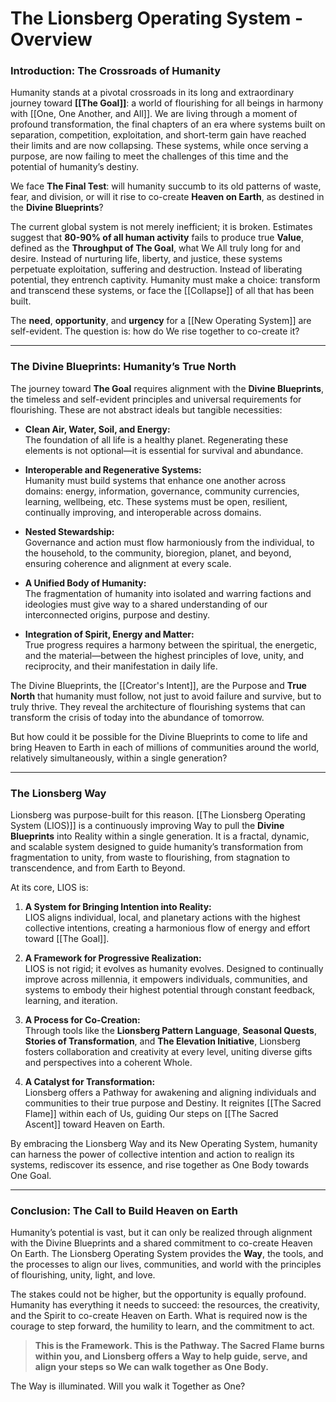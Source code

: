 # The Lionsberg Operating System - Overview

### **Introduction: The Crossroads of Humanity**

Humanity stands at a pivotal crossroads in its long and extraordinary journey toward **[[The Goal]]**: a world of flourishing for all beings in harmony with [[One, One Another, and All]]. We are living through a moment of profound transformation, the final chapters of an era where systems built on separation, competition, exploitation, and short-term gain have reached their limits and are now collapsing. These systems, while once serving a purpose, are now failing to meet the challenges of this time and the potential of humanity’s destiny.

We face **The Final Test**: will humanity succumb to its old patterns of waste, fear, and division, or will it rise to co-create **Heaven on Earth**, as destined in the **Divine Blueprints**?

The current global system is not merely inefficient; it is broken. Estimates suggest that **80-90% of all human activity** fails to produce true **Value**, defined as the **Throughput of The Goal**, what We All truly long for and desire. Instead of nurturing life, liberty, and justice, these systems perpetuate exploitation, suffering and destruction. Instead of liberating potential, they entrench captivity. Humanity must make a choice: transform and transcend these systems, or face the [[Collapse]] of all that has been built.

The **need**, **opportunity**, and **urgency** for a [[New Operating System]] are self-evident. The question is: how do We rise together to co-create it?

---

### **The Divine Blueprints: Humanity’s True North**

The journey toward **The Goal** requires alignment with the **Divine Blueprints**, the timeless and self-evident principles and universal requirements for flourishing. These are not abstract ideals but tangible necessities:

- **Clean Air, Water, Soil, and Energy:**  
    The foundation of all life is a healthy planet. Regenerating these elements is not optional—it is essential for survival and abundance.
    
- **Interoperable and Regenerative Systems:**  
    Humanity must build systems that enhance one another across domains: energy, information, governance, community currencies, learning, wellbeing, etc. These systems must be open, resilient, continually improving, and interoperable across domains.
    
- **Nested Stewardship:**  
    Governance and action must flow harmoniously from the individual, to the household, to the community, bioregion, planet, and beyond, ensuring coherence and alignment at every scale.
    
- **A Unified Body of Humanity:**  
    The fragmentation of humanity into isolated and warring factions and ideologies must give way to a shared understanding of our interconnected origins, purpose and destiny.
    
- **Integration of Spirit, Energy and Matter:**  
    True progress requires a harmony between the spiritual, the energetic, and the material—between the highest principles of love, unity, and reciprocity, and their manifestation in daily life.
    

The Divine Blueprints, the [[Creator's Intent]], are the Purpose and **True North** that humanity must follow, not just to avoid failure and survive, but to truly thrive. They reveal the architecture of flourishing systems that can transform the crisis of today into the abundance of tomorrow.

But how could it be possible for the Divine Blueprints to come to life and bring Heaven to Earth in each of millions of communities around the world, relatively simultaneously, within a single generation? 

---

### **The Lionsberg Way**

Lionsberg was purpose-built for this reason. [[The Lionsberg Operating System (LIOS)]] is a continuously improving Way to pull the **Divine Blueprints** into Reality within a single generation. It is a fractal, dynamic, and scalable system designed to guide humanity’s transformation from fragmentation to unity, from waste to flourishing, from stagnation to transcendence, and from Earth to Beyond.

At its core, LIOS is:

1. **A System for Bringing Intention into Reality:**  
    LIOS aligns individual, local, and planetary actions with the highest collective intentions, creating a harmonious flow of energy and effort toward [[The Goal]].
    
2. **A Framework for Progressive Realization:**  
    LIOS is not rigid; it evolves as humanity evolves. Designed to continually improve across millennia, it empowers individuals, communities, and systems to embody their highest potential through constant feedback, learning, and iteration.
    
3. **A Process for Co-Creation:**  
    Through tools like the **Lionsberg Pattern Language**, **Seasonal Quests**, **Stories of Transformation**, and **The Elevation Initiative**, Lionsberg fosters collaboration and creativity at every level, uniting diverse gifts and perspectives into a coherent Whole.
    
4. **A Catalyst for Transformation:**  
    Lionsberg offers a Pathway for awakening and aligning individuals and communities to their true purpose and Destiny. It reignites [[The Sacred Flame]] within each of Us, guiding Our steps on [[The Sacred Ascent]] toward Heaven on Earth.
    

By embracing the Lionsberg Way and its New Operating System, humanity can harness the power of collective intention and action to realign its systems, rediscover its essence, and rise together as One Body towards One Goal.

---

### **Conclusion: The Call to Build Heaven on Earth**

Humanity’s potential is vast, but it can only be realized through alignment with the Divine Blueprints and a shared commitment to co-create Heaven On Earth. The Lionsberg Operating System provides the **Way**, the tools, and the processes to align our lives, communities, and world with the principles of flourishing, unity, light, and love.

The stakes could not be higher, but the opportunity is equally profound. Humanity has everything it needs to succeed: the resources, the creativity, and the Spirit to co-create Heaven on Earth. What is required now is the courage to step forward, the humility to learn, and the commitment to act.

> **This is the Framework. This is the Pathway. The Sacred Flame burns within you, and Lionsberg offers a Way to help guide, serve, and align your steps so We can walk together as One Body.**

The Way is illuminated. Will you walk it Together as One?
